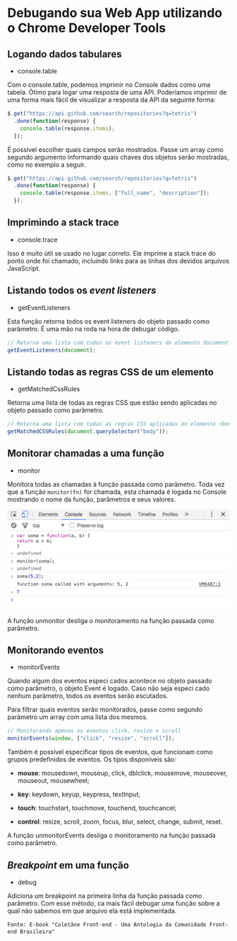 # Debugando sua Web App utilizando o Chrome Developer Tools

## Logando dados tabulares

* console.table

Com o console.table, podemos imprimir no Console dados como uma tabela. Ótimo para logar uma resposta de uma API. Poderíamos imprimir de uma forma mais fácil de visualizar a resposta da API da seguinte forma:

```js
$.get("https://api.github.com/search/repositories?q=tetris")
  .done(function(response) {
    console.table(response.items);
  });
```

É possível escolher quais campos serão mostrados. Passe um array como segundo argumento informando quais chaves dos objetos serão mostradas, como no exemplo a seguir.

```js
$.get("https://api.github.com/search/repositories?q=tetris")
  .done(function(response) {
    console.table(response.items, ["full_name", "description"]);
  });
```

## Imprimindo a stack trace
* console.trace

Isso é muito útil se usado no lugar correto. Ele imprime a stack trace do ponto onde foi chamado, incluindo links para as linhas dos devidos arquivos JavaScript.

## Listando todos os *event listeners*
* getEventListeners

Esta função retorna todos os event listeners do objeto passado como parâmetro. É uma mão na roda na hora de debugar código.

```js
// Retorna uma lista com todos os event listeners do elemento document
getEventListeners(document);
```

## Listando todas as regras CSS de um elemento
* getMatchedCssRules

Retorna uma lista de todas as regras CSS que estão sendo aplicadas no objeto passado como parâmetro.

```js
// Retorna uma lista com todas as regras CSS aplicadas ao elemento <body>
getMatchedCSSRules(document.querySelector("body"));
```

## Monitorar chamadas a uma função
* monitor

Monitora todas as chamadas à função passada como parâmetro. Toda vez que a função `monitor(fn)` for chamada, esta chamada é logada no Console mostrando o nome da função, parâmetros e seus valores.

![](images/monitor.png)

A função unmonitor desliga o monitoramento na função passada como parâmetro.

## Monitorando eventos
* monitorEvents

Quando algum dos eventos especi cados acontece no objeto passado como parâmetro, o objeto Event é logado. Caso não seja especi cado nenhum parâmetro, todos os eventos serão escutados.

Para filtrar quais eventos serão monitorados, passe como segundo parâmetro um array com uma lista dos mesmos.

```js
// Monitorando apenas os eventos click, resize e scroll
monitorEvents(window, ["click", "resize", "scroll"]);
```

Também é possível especificar tipos de eventos, que funcionam como grupos predefinidos de eventos. Os tipos disponíveis são:

* **mouse**: mousedown, mouseup, click, dblclick, mousemove, mouseover, mouseout, mousewheel;

* **key**: keydown, keyup, keypress, textInput;

* **touch**: touchstart, touchmove, touchend, touchcancel;

* **control**: resize, scroll, zoom, focus, blur, select, change, submit, reset.

A função unmonitorEvents desliga o monitoramento na função passada como parâmetro.

## *Breakpoint* em uma função

* debug

Adiciona um breakpoint na primeira linha da função passada como parâmetro. Com esse método,  ca mais fácil debugar uma função sobre a qual não sabemos em que arquivo ela está implementada.


	Fonte: E-book "Coletâne Front-end - Uma Antologia da Comunidade Front-end Brasileira"